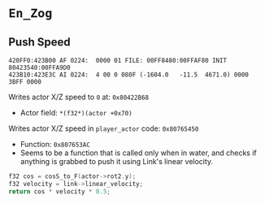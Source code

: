`En_Zog`
========

## Push Speed

```
420FF0:423B00 AF 0224:  0000 01 FILE: 00FF8480:00FFAF80 INIT 80423540:00FFA9D0
423B10:423E3C AI 0224:  4 00 0 080F (-1604.0   -11.5  4671.0) 0000 3BFF 0000
```

Writes actor X/Z speed to `0` at: `0x80422B68`
- Actor field: `*(f32*)(actor +0x70)`

Writes actor X/Z speed in `player_actor` code: `0x80765450`
- Function: `0x807653AC`
- Seems to be a function that is called only when in water, and checks if anything is grabbed to push it using Link's linear velocity.

```c
f32 cos = cosS_to_F(actor->rot2.y);
f32 velocity = link->linear_velocity;
return cos * velocity * 0.5;
```
